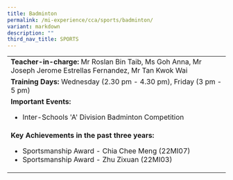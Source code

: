 ```yaml
---
title: Badminton
permalink: /mi-experience/cca/sports/badminton/
variant: markdown
description: ""
third_nav_title: SPORTS
---
```

<table border="0" cellspacing="0" cellpadding="0">
<tbody>
<tr>
<td width="616"><strong>Teacher-in-charge:&nbsp;</strong>Mr Roslan Bin Taib, Ms Goh Anna, Mr Joseph Jerome Estrellas Fernandez, Mr Tan Kwok Wai</td>
</tr>
<tr>
<td width="616"><strong>Training Days:</strong>&nbsp;Wednesday (2.30 pm - 4.30 pm), Friday (3 pm - 5 pm)</td>
</tr>
<tr>
<td width="616"><strong>Important Events:</strong><br>
<ul>
	<li>Inter-Schools 'A' Division Badminton Competition</li>
</ul>
</td>
</tr>
<tr>
<td width="616"><strong>Key Achievements in the past three years:</strong><br>
<ul>
	<li>Sportsmanship Award - Chia Chee Meng (22MI07)</li>
 <li>Sportsmanship Award - Zhu Zixuan (22MI03)</li>
</ul>
</td>
</tr>
</tbody>
</table>